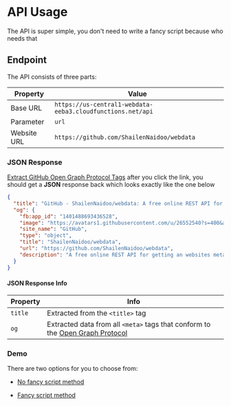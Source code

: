 # API Usage

The API is super simple, you don't need to write a fancy script because who needs that

## Endpoint

The API consists of three parts:

| Property | Value |
| -------- | ----- |
| Base URL | `https://us-central1-webdata-eeba3.cloudfunctions.net/api` |
| Parameter | `url` |
| Website URL | `https://github.com/ShailenNaidoo/webdata` |

### JSON Response

[Extract GitHub Open Graph Protocol Tags](https://us-central1-webdata-eeba3.cloudfunctions.net/api?url=https://github.com/ShailenNaidoo/webdata) after you click the link, you should get a **JSON** response back which looks exactly like the one below

```json
{
  "title": "GitHub - ShailenNaidoo/webdata: A free online REST API for getting an websites meta tag information relation to the Open Graph Protocol",
  "og": {
    "fb:app_id": "1401488693436528",
    "image": "https://avatars1.githubusercontent.com/u/26552540?s=400&amp;v=4",
    "site_name": "GitHub",
    "type": "object",
    "title": "ShailenNaidoo/webdata",
    "url": "https://github.com/ShailenNaidoo/webdata",
    "description": "A free online REST API for getting an websites meta tag information relation to the Open Graph Protocol - ShailenNaidoo/webdata"
  }
}

```
#### JSON Response Info

| Property | Info |
| -------- | ----- |
| `title` | Extracted from the `<title>` tag |
| `og` | Extracted data from all `<meta>` tags that conform to the [Open Graph Protocol](http://ogp.me/) |

### Demo

There are two options for you to choose from:

* [No fancy script method](https://us-central1-webdata-eeba3.cloudfunctions.net/api?url=https://github.com/ShailenNaidoo/webdata)

* [Fancy script method](https://jsbin.com/rekozec/edit?js,console) 